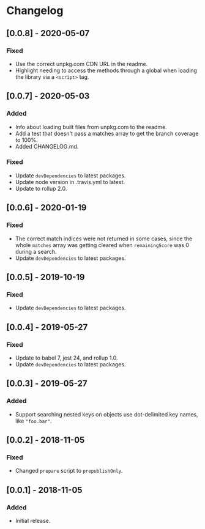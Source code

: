 # Changelog

## [0.0.8] - 2020-05-07

### Fixed

- Use the correct unpkg.com CDN URL in the readme.
- Highlight needing to access the methods through a global when loading the library via a `<script>` tag.  


## [0.0.7] - 2020-05-03

### Added

- Info about loading built files from unpkg.com to the readme.
- Add a test that doesn't pass a matches array to get the branch coverage to 100%.
- Added CHANGELOG.md.

### Fixed

- Update `devDependencies` to latest packages.
- Update node version in .travis.yml to latest.
- Update to rollup 2.0.


## [0.0.6] - 2020-01-19

### Fixed

- The correct match indices were not returned in some cases, since the whole `matches` array was getting cleared when `remainingScore` was 0 during a search.
- Update `devDependencies` to latest packages.


## [0.0.5] - 2019-10-19

### Fixed

- Update `devDependencies` to latest packages.


## [0.0.4] - 2019-05-27

### Fixed

- Update to babel 7, jest 24, and rollup 1.0.
- Update `devDependencies` to latest packages.


## [0.0.3] - 2019-05-27

### Added

- Support searching nested keys on objects use dot-delimited key names, like `"foo.bar"`.


## [0.0.2] - 2018-11-05

### Fixed

- Changed `prepare` script to `prepublishOnly`.


## [0.0.1] - 2018-11-05

### Added

- Initial release.
